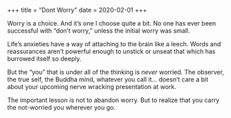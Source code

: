 +++
title = "Dont Worry"
date = 2020-02-01
+++

Worry is a choice. And it&#8217;s one I choose quite a bit. No one has ever been successful with &#8220;don&#8217;t worry,&#8221; unless the initial worry was small.

Life&#8217;s anxieties have a way of attaching to the brain like a leech. Words and reassurances aren&#8217;t powerful enough to unstick or unseat that which has burrowed itself so deeply.

But the &#8220;you&#8221; that is under all of the thinking is _never_ worried. The observer, the true self, the Buddha mind, whatever you call it&#8230; doesn&#8217;t care a bit about your upcoming nerve wracking presentation at work.

The important lesson is not to abandon worry. But to realize that you carry the not-worried you wherever you go.